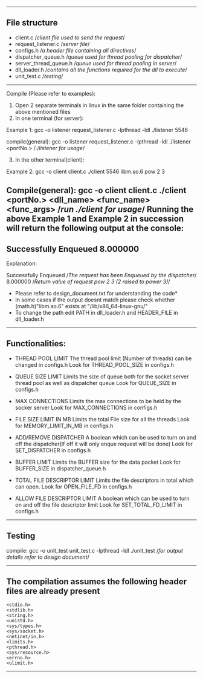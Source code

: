 
--------------------------------------------------------------------------------------
File structure
--------------------------------------------------------------------------------------
- client.c  /*client file used to send the request*/
- request_listener.c /*server file*/
- configs.h  /*a header file containing all directives*/
- dispatcher_queue.h /*queue used for thread pooling for dispatcher*/
- server_thread_queue.h /*queue used for thread pooling in server*/
- dll_loader.h /*contains all the functions required for the dll to execute*/
- unit_test.c /*testing*/
--------------------------------------------------------------------------------------
Compile (Please refer to examples):
1) Open 2 separate terminals in linux in the same folder containing the above mentioned files
2) In one terminal (for server):

Example 1:
gcc -o listener request_listener.c -lpthread -ldl
./listener 5546

compile(general):
gcc -o listener request_listener.c -lpthread -ldl
./listener <portNo.>
/*./listener for usage*/
 
3) In the other terminal(client):

Example 2:
gcc -o client client.c
./client 5546 libm.so.6 pow 2 3

Compile(general):
 gcc -o client client.c
 ./client <portNo.> <dll_name> <func_name> <func_args>
 /*run ./client for usage*/
 Running the above Example 1 and Example 2 in succession 
 will return the following output at the console:
------------------------------------------------------------------------
Successfully Enqueued
8.000000
------------------------------------------------------------------------

Explanation:

Successfully Enqueued /*The request has been Enqueued by the dispatcher*/
8.000000 /*Return value of request pow 2 3 (2 raised to power 3)*/


* Please refer to design_document.txt for understanding the code*
* In some cases if the output doesnt match please check whether (math.h)"libm.so.6" exists at "/lib/x86_64-linux-gnu/"
* To change the path edit PATH in dll_loader.h and HEADER_FILE in dll_loader.h 
------------------------------------------------------------------------
Functionalities:
-------------------------------------------------------------------------

- THREAD POOL LIMIT
	The thread pool limit (Number of threads) can be changed in configs.h
	Look for THREAD_POOL_SIZE in configs.h

- QUEUE SIZE LIMIT
	Limits the size of queue both for the socket server thread pool as well as dispatcher queue
	Look for QUEUE_SIZE in configs.h

- MAX CONNECTIONS
	Limits the max connections to be held by the socker server
	Look for MAX_CONNECTIONS in configs.h

- FILE SIZE LIMIT IN MB
	Limits the total File size for all the threads 
	Look for MEMORY_LIMIT_IN_MB in configs.h

- ADD/REMOVE DISPATCHER
	A boolean which can be used to turn on and off the dispatcher(If off it will only enque request will be done)
	Look for SET_DISPATCHER in configs.h

- BUFFER LIMIT
	Limits the BUFFER size for the data packet
	Look for BUFFER_SIZE in dispatcher_queue.h

- TOTAL FILE DESCRIPTOR LIMIT
	Limits the file descriptors in total which can open.
	Look for OPEN_FILE_FD in configs.h

- ALLOW FILE DESCRIPTOR LIMIT
	A boolean which can be used to turn on and off the file descriptor limit
	Look for SET_TOTAL_FD_LIMIT in configs.h

------------------------------------------------------
Testing
------------------------------------------------------
compile:
gcc -o unit_test unit_test.c -lpthread -ldl
./unit_test
/*for output details refer to design document*/

----------------------------------------------------------------------
The compilation assumes the following header files are already present
----------------------------------------------------------------------
	<stdio.h>
	<stdlib.h>
	<string.h>
	<unistd.h>
	<sys/types.h> 
	<sys/socket.h>
	<netinet/in.h>
	<limits.h>
	<pthread.h>
	<sys/resource.h>
	<errno.h>
	<ulimit.h>

-------------------------------------------------------------------------------------------------------



